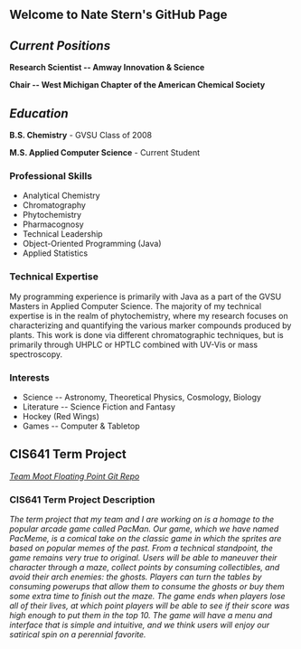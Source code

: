 ## Welcome to Nate Stern's GitHub Page

## *Current Positions*

**Research Scientist -- Amway Innovation & Science**

**Chair -- West Michigan Chapter of the American Chemical Society**

## *Education*

**B.S. Chemistry** - GVSU Class of 2008

**M.S. Applied Computer Science** - Current Student

### Professional Skills
* Analytical Chemistry
* Chromatography
* Phytochemistry
* Pharmacognosy
* Technical Leadership
* Object-Oriented Programming (Java)
* Applied Statistics

### Technical Expertise
My programming experience is primarily with Java as a part of the GVSU Masters in Applied Computer Science. The majority of my technical expertise is in the realm of phytochemistry, where my research focuses on characterizing and quantifying the various marker compounds produced by plants. This work is done via different chromatographic techniques, but is primarily through UHPLC or HPTLC combined with UV-Vis or mass spectroscopy.

### Interests
* Science -- Astronomy, Theoretical Physics, Cosmology, Biology
* Literature -- Science Fiction and Fantasy
* Hockey (Red Wings)
* Games -- Computer & Tabletop

## CIS641 Term Project
[*Team Moot Floating Point Git Repo*](https://ngboardway.github.io/GVSU-CIS641-Moot-Floating-Point/)

### CIS641 Term Project Description
*The term project that my team and I are working on is a homage to the popular arcade game called PacMan.  Our game, which we have named PacMeme, is a comical take on the classic game in which the sprites are based on popular memes of the past.  From a technical standpoint, the game remains very true to original.  Users will be able to maneuver their character through a maze, collect points by consuming collectibles, and avoid their arch enemies: the ghosts.  Players can turn the tables by consuming powerups that allow them to consume the ghosts or buy them some extra time to finish out the maze.  The game ends when players lose all of their lives, at which point players will be able to see if their score was high enough to put them in the top 10.  The game will have a menu and interface that is simple and intuitive, and we think users will enjoy our satirical spin on a perennial favorite.*
